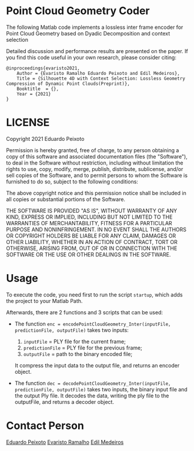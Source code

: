 # Point Cloud Geometry Coder

The following Matlab code implements a lossless inter frame encoder for Point Cloud Geometry based on Dyadic Decomposition and context selection 

Detailed discussion and performance results are presented on the paper. 
If you find this code useful in your own research, please consider citing:

    @inproceedings{evaristo2021,
	    Author = {Evaristo Ramalho Eduardo Peixoto and Edil Medeiros},
	    Title = {Silhouette 4D with Context Selection: Lossless Geometry Compression of Dynamic Point Clouds(Preprint)},
	    Booktitle  = {},
	    Year = {2021}
    }

# LICENSE
Copyright 2021 Eduardo Peixoto

Permission is hereby granted, free of charge, to any person obtaining a copy of this software and associated documentation files (the "Software"), to deal in the Software without restriction, including without limitation the rights to use, copy, modify, merge, publish, distribute, sublicense, and/or sell copies of the Software, and to permit persons to whom the Software is furnished to do so, subject to the following conditions:

The above copyright notice and this permission notice shall be included in all copies or substantial portions of the Software.

THE SOFTWARE IS PROVIDED "AS IS", WITHOUT WARRANTY OF ANY KIND, EXPRESS OR IMPLIED, INCLUDING BUT NOT LIMITED TO THE WARRANTIES OF MERCHANTABILITY, FITNESS FOR A PARTICULAR PURPOSE AND NONINFRINGEMENT. IN NO EVENT SHALL THE AUTHORS OR COPYRIGHT HOLDERS BE LIABLE FOR ANY CLAIM, DAMAGES OR OTHER LIABILITY, WHETHER IN AN ACTION OF CONTRACT, TORT OR OTHERWISE, ARISING FROM, OUT OF OR IN CONNECTION WITH THE SOFTWARE OR THE USE OR OTHER DEALINGS IN THE SOFTWARE.

# Usage
To execute the code, you need first to run the script `startup`, which adds the project to your Matlab Path.

Afterwards, there are 2 functions and 3 scripts that can be used:
- The function
    `enc = encodePointCloudGeometry_Inter(inputFile, predictionFile, outputFile)`
	takes two inputs:

    1. `inputFile` = PLY file for the current frame;
    2. `predictionFile` = PLY file for the previous frame;
    3. `outputFile` = path to the binary encoded file;

	It compress the input data to the output file, and returns an encoder object.

- The function
    `dec = decodePointCloudGeometry_Inter(inputFile, predictionFile, outputFile)`
	takes two inputs, the binary input file and the output Ply file.
	It decodes the data, writing the ply file to the outputFile, and returns a decoder object.

# Contact Person
[Eduardo Peixoto](mailto:eduardopeixoto@ieee.org)
[Evaristo Ramalho](mailto:evaristora28@gmail.com)
[Edil Medeiros](mailto:j.edil@ene.unb.br)
